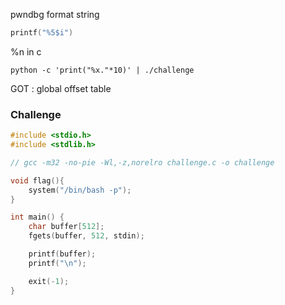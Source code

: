 
pwndbg 
format string

```c
printf("%5$i")
```

%n in c

```shell
python -c 'print("%x."*10)' | ./challenge
```

GOT : global offset table

### Challenge

```c
#include <stdio.h>
#include <stdlib.h>

// gcc -m32 -no-pie -Wl,-z,norelro challenge.c -o challenge

void flag(){
    system("/bin/bash -p");
}

int main() {
    char buffer[512];
    fgets(buffer, 512, stdin);

    printf(buffer);
    printf("\n");

    exit(-1);
}
```